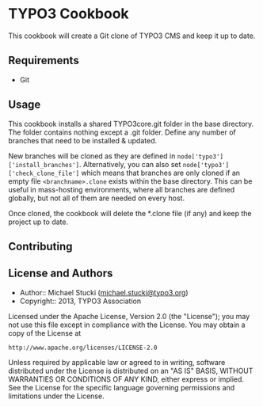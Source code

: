 TYPO3 Cookbook
==============
This cookbook will create a Git clone of TYPO3 CMS and keep it up to date.

Requirements
------------

* Git

Usage
-----

This cookbook installs a shared TYPO3core.git folder in the base
directory. The folder contains nothing except a .git folder.
Define any number of branches that need to be installed & updated.

New branches will be cloned as they are defined in
`node['typo3']['install_branches']`.
Alternatively, you can also set `node['typo3']['check_clone_file']` which
means that branches are only cloned if an empty file `<branchname>.clone`
exists within the base directory. This can be useful in mass-hosting
environments, where all branches are defined globally, but not all of
them are needed on every host.

Once cloned, the cookbook will delete the *.clone file (if any) and keep
the project up to date.

Contributing
------------

License and Authors
-------------------

- Author:: Michael Stucki (<michael.stucki@typo3.org>)
- Copyright:: 2013, TYPO3 Association

Licensed under the Apache License, Version 2.0 (the "License");
you may not use this file except in compliance with the License.
You may obtain a copy of the License at

    http://www.apache.org/licenses/LICENSE-2.0

Unless required by applicable law or agreed to in writing, software
distributed under the License is distributed on an "AS IS" BASIS,
WITHOUT WARRANTIES OR CONDITIONS OF ANY KIND, either express or implied.
See the License for the specific language governing permissions and
limitations under the License.
